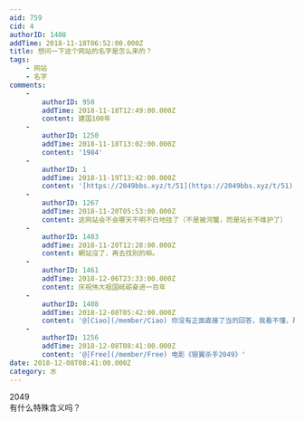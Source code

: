 ```yaml
---
aid: 759
cid: 4
authorID: 1408
addTime: 2018-11-18T06:52:00.000Z
title: 想问一下这个网站的名字是怎么来的？
tags:
    - 网站
    - 名字
comments:
    -
        authorID: 950
        addTime: 2018-11-18T12:49:00.000Z
        content: 建国100年
    -
        authorID: 1250
        addTime: 2018-11-18T13:02:00.000Z
        content: '1984'
    -
        authorID: 1
        addTime: 2018-11-19T13:42:00.000Z
        content: '[https://2049bbs.xyz/t/51](https://2049bbs.xyz/t/51)'
    -
        authorID: 1267
        addTime: 2018-11-20T05:53:00.000Z
        content: 这网站会不会哪天不明不白地挂了（不是被河蟹，而是站长不维护了）
    -
        authorID: 1403
        addTime: 2018-11-20T12:28:00.000Z
        content: 網站沒了，再去找別的嘛。
    -
        authorID: 1461
        addTime: 2018-12-06T23:33:00.000Z
        content: 庆祝伟大祖国砥砺奋进一百年
    -
        authorID: 1408
        addTime: 2018-12-08T05:42:00.000Z
        content: '@[Ciao](/member/Ciao) 你没有正面直接了当的回答，我看不懂，那张图什么意思啊？'
    -
        authorID: 1256
        addTime: 2018-12-08T08:41:00.000Z
        content: '@[Free](/member/Free) 电影《银翼杀手2049》'
date: 2018-12-08T08:41:00.000Z
category: 水
---
```


2049  
有什么特殊含义吗？
